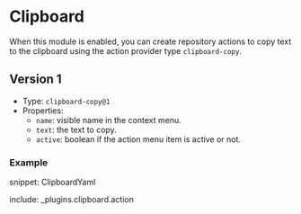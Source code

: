# Clipboard

When this module is enabled, you can create repository actions to copy text to the clipboard using the action provider type `clipboard-copy`.

## Version 1

- Type: `clipboard-copy@1`
- Properties:
  - `name`: visible name in the context menu.
  - `text`: the text to copy.
  - `active`: boolean if the action menu item is active or not.

### Example

snippet: ClipboardYaml


include: _plugins.clipboard.action
